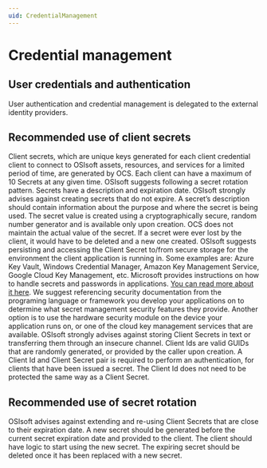 ```yaml
---
uid: CredentialManagement
---
```


# Credential management

## User credentials and authentication
User authentication and credential management is delegated to the external identity providers.

## Recommended use of client secrets
Client secrets, which are unique keys generated for each client credential client to connect to OSIsoft assets, resources, and services for a limited period of time, are generated by OCS. Each client can have a maximum of 10 Secrets at any given time. OSIsoft suggests following a secret rotation pattern. Secrets have a description and expiration date.
OSIsoft strongly advises against creating secrets that do not expire. 
A secret’s description should contain information about the purpose and where the secret is being used.
The secret value is created using a cryptographically secure, random number generator and is available only upon creation. OCS does not maintain the actual value of the secret. If a secret were ever lost by the client, it would have to be deleted and a new one created.
OSIsoft suggests persisting and accessing the Client Secret to/from secure storage for the environment the client application is running in. Some examples are: Azure Key Vault, Windows Credential Manager, Amazon Key Management Service, Google Cloud Key Management, etc. Microsoft provides instructions on how to handle secrets and passwords in applications. [You can read more about it here](https://docs.microsoft.com/en-us/windows/win32/secbp/handling-passwords). We suggest referencing security documentation from the programing language or framework you develop your applications on to determine what secret management security features they provide. Another option is to use the hardware security module on the device your application runs on, or one of the cloud key management services that are available.
OSIsoft strongly advises against storing Client Secrets in text or transferring them through an insecure channel.
Client Ids are valid GUIDs that are randomly generated, or provided by the caller upon creation. A Client Id and Client Secret pair is required to perform an authentication, for clients that have been issued a secret. The Client Id does not need to be protected the same way as a Client Secret. 

## Recommended use of secret rotation
OSIsoft advises against extending and re-using Client Secrets that are close to their expiration date. A new secret should be generated before the current secret expiration date and provided to the client. The client should have logic to start using the new secret. The expiring secret should be deleted once it has been replaced with a new secret.

